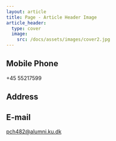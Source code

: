 ```yaml
---
layout: article
title: Page - Article Header Image
article_header:
  type: cover
  image:
    src: /docs/assets/images/cover2.jpg
---
```



## Mobile Phone
+45 55217599
## Address

## E-mail
pch482@alumni.ku.dk

